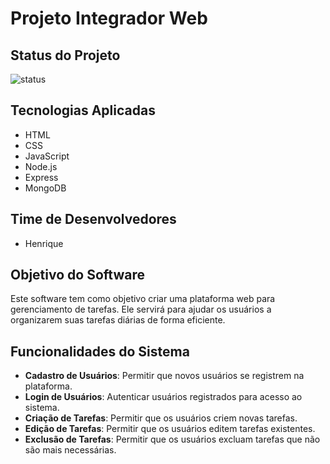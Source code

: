 # Projeto Integrador Web

## Status do Projeto
![status](https://img.shields.io/badge/Status-Em%20Desenvolvimento-yellow)

## Tecnologias Aplicadas
- HTML
- CSS
- JavaScript
- Node.js
- Express
- MongoDB

## Time de Desenvolvedores
- Henrique

## Objetivo do Software
Este software tem como objetivo criar uma plataforma web para gerenciamento de tarefas. Ele servirá para ajudar os usuários a organizarem suas tarefas diárias de forma eficiente.

## Funcionalidades do Sistema
- **Cadastro de Usuários**: Permitir que novos usuários se registrem na plataforma.
- **Login de Usuários**: Autenticar usuários registrados para acesso ao sistema.
- **Criação de Tarefas**: Permitir que os usuários criem novas tarefas.
- **Edição de Tarefas**: Permitir que os usuários editem tarefas existentes.
- **Exclusão de Tarefas**: Permitir que os usuários excluam tarefas que não são mais necessárias.

